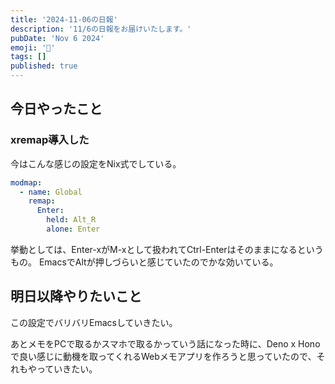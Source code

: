 ```yaml
---
title: '2024-11-06の日報'
description: '11/6の日報をお届けいたします。'
pubDate: 'Nov 6 2024'
emoji: '🦊'
tags: []
published: true
---
```


## 今日やったこと

### xremap導入した

今はこんな感じの設定をNix式でしている。

```yaml
modmap:
  - name: Global
    remap:
      Enter:
        held: Alt_R
        alone: Enter
```

挙動としては、Enter-xがM-xとして扱われてCtrl-Enterはそのままになるというもの。
EmacsでAltが押しづらいと感じていたのでかな効いている。

## 明日以降やりたいこと

この設定でバリバリEmacsしていきたい。

あとメモをPCで取るかスマホで取るかっていう話になった時に、Deno x
Honoで良い感じに動機を取ってくれるWebメモアプリを作ろうと思っていたので、それもやっていきたい。
